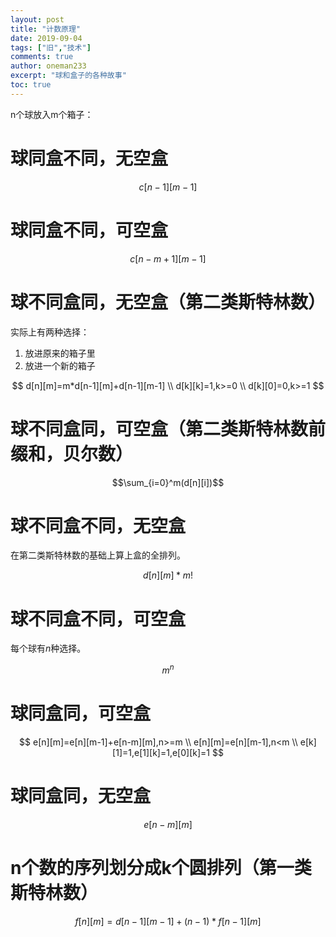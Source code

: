 ```yaml
---
layout: post
title: "计数原理"
date: 2019-09-04
tags: ["旧","技术"]
comments: true
author: oneman233
excerpt: "球和盒子的各种故事"
toc: true
---
```


n个球放入m个箱子：

# 球同盒不同，无空盒

$$c[n-1][m-1]$$

# 球同盒不同，可空盒

$$c[n-m+1][m-1]$$

# 球不同盒同，无空盒（第二类斯特林数）

实际上有两种选择：

1. 放进原来的箱子里
2. 放进一个新的箱子

$$
d[n][m]=m*d[n-1][m]+d[n-1][m-1]
\\
d[k][k]=1,k>=0
\\
d[k][0]=0,k>=1
$$

# 球不同盒同，可空盒（第二类斯特林数前缀和，贝尔数）

$$\sum_{i=0}^m(d[n][i])$$

# 球不同盒不同，无空盒

在第二类斯特林数的基础上算上盒的全排列。

$$d[n][m]*m!$$

# 球不同盒不同，可空盒

每个球有$n$种选择。

$$m^n$$

# 球同盒同，可空盒

$$
e[n][m]=e[n][m-1]+e[n-m][m],n>=m
\\
e[n][m]=e[n][m-1],n<m
\\
e[k][1]=1,e[1][k]=1,e[0][k]=1
$$

# 球同盒同，无空盒

$$e[n-m][m]$$

# n个数的序列划分成k个圆排列（第一类斯特林数）

$$f[n][m]=d[n-1][m-1]+(n-1)*f[n-1][m]$$